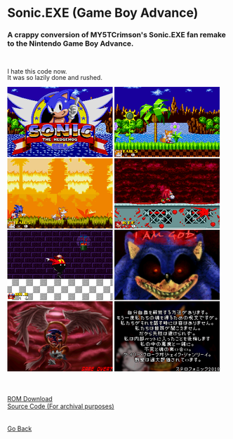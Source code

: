 <html>
<style>
p.small {
  line-height: 1;
}
</style>
<body>
<h1>Sonic.EXE (Game Boy Advance)</h1>
<h3>A crappy conversion of MY5TCrimson's Sonic.EXE fan remake to the Nintendo Game Boy Advance.</h3> <br />
<p class="small">
I hate this code now.<br />
It was so lazily done and rushed.<br />
</p>
<img src="../images/sonicexe/sonic0.png">
<img src="../images/sonicexe/sonic1.png">
<img src="../images/sonicexe/sonic2.png">
<img src="../images/sonicexe/sonic3.png">
<img src="../images/sonicexe/sonic4.png">
<img src="../images/sonicexe/sonic5.png">
<img src="../images/sonicexe/sonic6.png">
<img src="../images/sonicexe/sonic7.png">
<br />
<br />
<br />
<br />
<a href="../downloads/Sonic.EXE.gba">ROM Download</a><br />
<a href="https://github.com/Sterophonick/Sonic.EXE-GBA">Source Code (For archival purposes)</a><br />
</body>
<br />
<br />
<a href="../archive">Go Back</a>
</html>